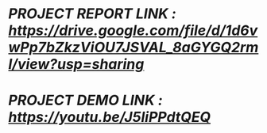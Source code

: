 
# *PROJECT REPORT LINK : https://drive.google.com/file/d/1d6vwPp7bZkzViOU7JSVAL_8aGYGQ2rml/view?usp=sharing*

# *PROJECT DEMO LINK : https://youtu.be/J5liPPdtQEQ*

